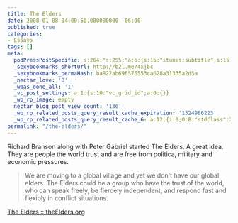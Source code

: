 ```yaml
---
title: The Elders
date: 2008-01-08 04:00:50.000000000 -06:00
published: true
categories:
- Essays
tags: []
meta:
  podPressPostSpecific: s:264:"s:255:"a:6:{s:15:"itunes:subtitle";s:15:"##PostExcerpt##";s:14:"itunes:summary";s:15:"##PostExcerpt##";s:15:"itunes:keywords";s:17:"##WordPressCats##";s:13:"itunes:author";s:10:"##Global##";s:15:"itunes:explicit";s:7:"Default";s:12:"itunes:block";s:7:"Default";}";";
  _sexybookmarks_shortUrl: http://b2l.me/4xjbc
  _sexybookmarks_permaHash: ba822ab696576553ca628a31335a2d5a
  _nectar_love: '0'
  _wpas_done_all: '1'
  _vc_post_settings: a:1:{s:10:"vc_grid_id";a:0:{}}
  _wp_rp_image: empty
  nectar_blog_post_view_count: '136'
  _wp_rp_related_posts_query_result_cache_expiration: '1524986223'
  _wp_rp_related_posts_query_result_cache_6: a:12:{i:0;O:8:"stdClass":2:{s:7:"post_id";s:3:"321";s:5:"score";s:17:"97.42441257975776";}i:1;O:8:"stdClass":2:{s:7:"post_id";s:3:"226";s:5:"score";s:17:"86.86160273992465";}i:2;O:8:"stdClass":2:{s:7:"post_id";s:4:"2296";s:5:"score";s:17:"53.26445620485712";}i:3;O:8:"stdClass":2:{s:7:"post_id";s:4:"1117";s:5:"score";s:18:"48.384686561012884";}i:4;O:8:"stdClass":2:{s:7:"post_id";s:3:"334";s:5:"score";s:17:"45.93788043809658";}i:5;O:8:"stdClass":2:{s:7:"post_id";s:3:"227";s:5:"score";s:17:"45.93788043809658";}i:6;O:8:"stdClass":2:{s:7:"post_id";s:3:"874";s:5:"score";s:16:"42.5116943092833";}i:7;O:8:"stdClass":2:{s:7:"post_id";s:4:"1250";s:5:"score";s:17:"40.76581372731853";}i:8;O:8:"stdClass":2:{s:7:"post_id";s:3:"280";s:5:"score";s:17:"40.76581372731853";}i:9;O:8:"stdClass":2:{s:7:"post_id";s:4:"1196";s:5:"score";s:17:"39.39620931045127";}i:10;O:8:"stdClass":2:{s:7:"post_id";s:4:"1085";s:5:"score";s:17:"39.39620931045127";}i:11;O:8:"stdClass":2:{s:7:"post_id";s:4:"1058";s:5:"score";s:17:"39.39620931045127";}}
permalink: "/the-elders/"
---
```

Richard Branson along with Peter Gabriel started The Elders.  A great idea.  They are people the world trust and are free from politica, military and economic pressures.</p>
>We are moving to a global village and yet we don't have our global elders.  The Elders could be a group who have the trust of the world, who can speak freely, be fiercely independent,  and respond fast and flexibly in conflict situations.</p></blockquote>
<p><a href="http://www.theelders.org/" rel="nofollow">The Elders :: theElders.org</a></p>
